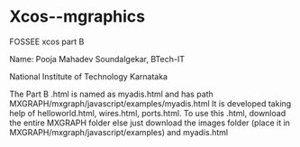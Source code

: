 # Xcos--mgraphics
FOSSEE xcos part B 

Name: Pooja Mahadev Soundalgekar, BTech-IT

National Institute of Technology Karnataka

The Part B .html is named as myadis.html and has path MXGRAPH/mxgraph/javascript/examples/myadis.html
It is developed taking help of helloworld.html, wires.html, ports.html.
To use this .html, download the entire MXGRAPH folder else just download the images folder (place it in MXGRAPH/mxgraph/javascript/examples) and myadis.html

